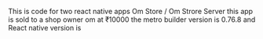This is code for two react native apps Om Store / Om Strore Server 
this app is sold to a shop owner om at ₹10000 
the metro builder version is 0.76.8 and React native version is  
